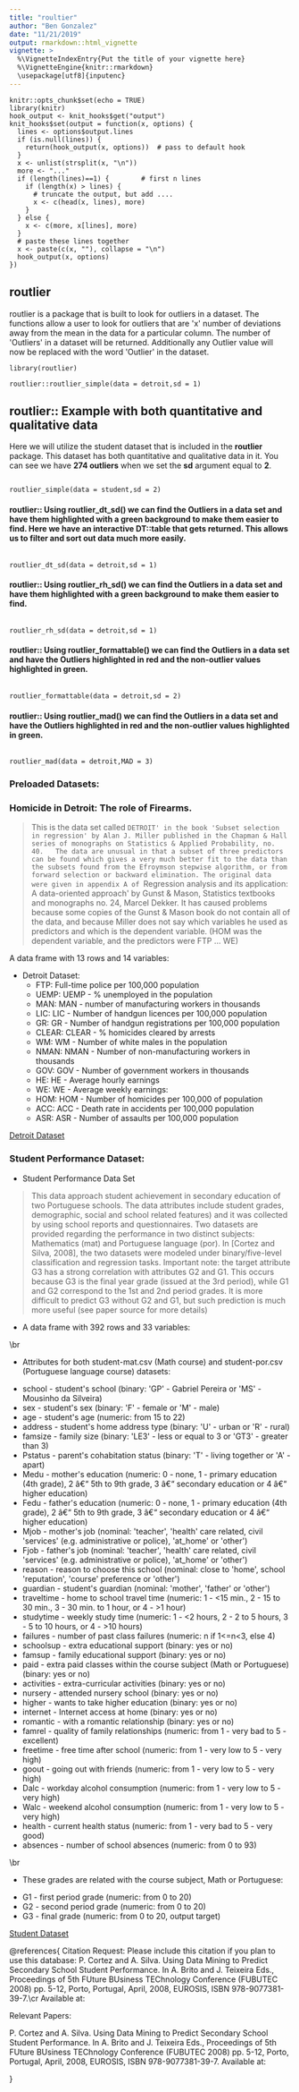 ```yaml
---
title: "roultier"
author: "Ben Gonzalez"
date: "11/21/2019"
output: rmarkdown::html_vignette
vignette: >
  %\VignetteIndexEntry{Put the title of your vignette here}
  %\VignetteEngine{knitr::rmarkdown}
  \usepackage[utf8]{inputenc}
---
```


```{r setup, include=FALSE}
knitr::opts_chunk$set(echo = TRUE)
library(knitr)
hook_output <- knit_hooks$get("output")
knit_hooks$set(output = function(x, options) {
  lines <- options$output.lines
  if (is.null(lines)) {
    return(hook_output(x, options))  # pass to default hook
  }
  x <- unlist(strsplit(x, "\n"))
  more <- "..."
  if (length(lines)==1) {        # first n lines
    if (length(x) > lines) {
      # truncate the output, but add ....
      x <- c(head(x, lines), more)
    }
  } else {
    x <- c(more, x[lines], more)
  }
  # paste these lines together
  x <- paste(c(x, ""), collapse = "\n")
  hook_output(x, options)
})
```


## routlier

routlier is a package that is built to look for outliers in a dataset. The functions allow a user to look for outliers that are 'x' number of deviations away from the mean in the data for a particular column. The number of 'Outliers' in a dataset will be returned. Additionally any Outlier value will now be replaced with the word 'Outlier' in the dataset.

```{r detroit}
library(routlier)

routlier::routlier_simple(data = detroit,sd = 1)

```

## routlier:: Example with both quantitative and qualitative data

Here we will utilize the student dataset that is included in the **routlier** package. This dataset has both quantitative and qualitative data in it. You can see we have **274 outliers** when we set the **sd** argument equal to **2**.

```{r, output.lines=16}

routlier_simple(data = student,sd = 2)

```

#### routlier:: Using routlier_dt_sd() we can find the **Outliers** in a data set and have them highlighted with a green background to make them easier to find. Here we have an interactive DT::table that gets returned. This allows us to filter and sort out data much more easily.

```{r}

routlier_dt_sd(data = detroit,sd = 1)
```


#### routlier:: Using routlier_rh_sd() we can find the **Outliers** in a data set and have them highlighted with a green background to make them easier to find.

```{r}

routlier_rh_sd(data = detroit,sd = 1)
```



#### routlier:: Using routlier_formattable() we can find the **Outliers** in a data set and have the **Outliers** highlighted in red and the non-outlier values highlighted in green.

```{r}

routlier_formattable(data = detroit,sd = 2)
```


#### routlier:: Using routlier_mad() we can find the **Outliers** in a data set and have the **Outliers** highlighted in red and the non-outlier values highlighted in green.

```{r}

routlier_mad(data = detroit,MAD = 3)
```


### Preloaded Datasets:

### Homicide in Detroit: The role of Firearms.

>This is the data set called `DETROIT' in the book 'Subset selection in
regression' by Alan J. Miller published in the Chapman & Hall series of
monographs on Statistics & Applied Probability, no. 40.   The data are
unusual in that a subset of three predictors can be found which gives a
very much better fit to the data than the subsets found from the Efroymson
stepwise algorithm, or from forward selection or backward elimination.
The original data were given in appendix A of `Regression analysis and its
application: A data-oriented approach' by Gunst & Mason, Statistics
textbooks and monographs no. 24, Marcel Dekker.   It has caused problems
because some copies of the Gunst & Mason book do not contain all of the data,
and because Miller does not say which variables he used as predictors and
which is the dependent variable.   (HOM was the dependent variable, and the
predictors were FTP ... WE)

A data frame with 13 rows and 14 variables:

* Detroit Dataset:
  + FTP: Full-time police per 100,000 population
  + UEMP: UEMP - \% unemployed in the population
  + MAN: MAN - number of manufacturing workers in thousands
  + LIC: LIC - Number of handgun licences per 100,000 population
  + GR: GR - Number of handgun registrations per 100,000 population
  + CLEAR: CLEAR - \% homicides cleared by arrests
  + WM: WM - Number of white males in the population
  + NMAN: NMAN - Number of non-manufacturing workers in thousands
  + GOV: GOV - Number of government workers in thousands
  + HE: HE - Average hourly earnings
  + WE: WE - Average weekly earnings:
  + HOM: HOM - Number of homicides per 100,000 of population
  + ACC: ACC - Death rate in accidents per 100,000 population
  + ASR: ASR - Number of assaults per 100,000 population

[Detroit Dataset](http://lib.stat.cmu.edu/datasets/detroit)

### Student Performance Dataset:


* Student Performance Data Set

>This data approach student achievement in secondary education of two Portuguese schools.
The data attributes include student grades, demographic, social and school related features) and it was collected by using school reports and questionnaires.
Two datasets are provided regarding the performance in two distinct subjects: Mathematics (mat) and Portuguese language (por).
In [Cortez and Silva, 2008], the two datasets were modeled under binary/five-level classification and regression tasks.
Important note: the target attribute G3 has a strong correlation with attributes G2 and G1. This occurs because G3 is the final year grade (issued at the 3rd period),
while G1 and G2 correspond to the 1st and 2nd period grades. It is more difficult to predict G3 without G2 and G1, but such prediction is much more useful (see paper source for more details)

* A data frame with 392 rows and 33 variables:

\br
* Attributes for both student-mat.csv (Math course) and student-por.csv (Portuguese language course) datasets:

 + school - student's school (binary: 'GP' - Gabriel Pereira or 'MS' - Mousinho da Silveira)
 + sex - student's sex (binary: 'F' - female or 'M' - male)
 + age - student's age (numeric: from 15 to 22)
 + address - student's home address type (binary: 'U' - urban or 'R' - rural)
 + famsize - family size (binary: 'LE3' - less or equal to 3 or 'GT3' - greater than 3)
 + Pstatus - parent's cohabitation status (binary: 'T' - living together or 'A' - apart)
 + Medu - mother's education (numeric: 0 - none, 1 - primary education (4th grade), 2 â€“ 5th to 9th grade, 3 â€“ secondary education or 4 â€“  higher education)
 + Fedu - father's education (numeric: 0 - none, 1 - primary education (4th grade), 2 â€“ 5th to 9th grade, 3 â€“ secondary education or 4 â€“  higher education)
 + Mjob - mother's job (nominal: 'teacher', 'health' care related, civil 'services' (e.g. administrative or police), 'at_home' or 'other')
 + Fjob - father's job (nominal: 'teacher', 'health' care related, civil 'services' (e.g. administrative or police), 'at_home' or 'other')
 + reason - reason to choose this school (nominal: close to 'home', school 'reputation', 'course' preference or 'other')
 + guardian - student's guardian (nominal: 'mother', 'father' or 'other')
 + traveltime - home to school travel time (numeric: 1 - <15 min., 2 - 15 to 30 min., 3 - 30 min. to 1 hour, or 4 - >1 hour)
 + studytime - weekly study time (numeric: 1 - <2 hours, 2 - 2 to 5 hours, 3 - 5 to 10 hours, or 4 - >10 hours)
 + failures - number of past class failures (numeric: n if 1<=n<3, else 4)
 + schoolsup - extra educational support (binary: yes or no)
 + famsup - family educational support (binary: yes or no)
 + paid - extra paid classes within the course subject (Math or Portuguese) (binary: yes or no)
 + activities - extra-curricular activities (binary: yes or no)
 + nursery - attended nursery school (binary: yes or no)
 + higher - wants to take higher education (binary: yes or no)
 + internet - Internet access at home (binary: yes or no)
 + romantic - with a romantic relationship (binary: yes or no)
 + famrel - quality of family relationships (numeric: from 1 - very bad to 5 - excellent)
 + freetime - free time after school (numeric: from 1 - very low to 5 - very high)
 + goout - going out with friends (numeric: from 1 - very low to 5 - very high)
 + Dalc - workday alcohol consumption (numeric: from 1 - very low to 5 - very high)
 + Walc - weekend alcohol consumption (numeric: from 1 - very low to 5 - very high)
 + health - current health status (numeric: from 1 - very bad to 5 - very good)
 + absences - number of school absences (numeric: from 0 to 93)

\br
* These grades are related with the course subject, Math or Portuguese:

 + G1 - first period grade (numeric: from 0 to 20)
 + G2 - second period grade (numeric: from 0 to 20)
 + G3 - final grade (numeric: from 0 to 20, output target)


[Student Dataset](http://archive.ics.uci.edu/ml/datasets/Student+Performance)




@references{
Citation Request:
Please include this citation if you plan to use this database:
P. Cortez and A. Silva. Using Data Mining to Predict Secondary School Student Performance. In A. Brito and J. Teixeira Eds., Proceedings of 5th FUture BUsiness TEChnology Conference (FUBUTEC 2008) pp. 5-12, Porto, Portugal, April, 2008, EUROSIS, ISBN 978-9077381-39-7.\cr
Available at: [](http://www3.dsi.uminho.pt/pcortez/student.pdf)

Relevant Papers:

P. Cortez and A. Silva. Using Data Mining to Predict Secondary School Student Performance. In A. Brito and J. Teixeira Eds., Proceedings of 5th FUture BUsiness TEChnology Conference (FUBUTEC 2008) pp. 5-12, Porto, Portugal, April, 2008, EUROSIS, ISBN 978-9077381-39-7.
Available at: [](http://www3.dsi.uminho.pt/pcortez/student.pdf)

[](http://www3.dsi.uminho.pt/pcortez/Home.html})
}


